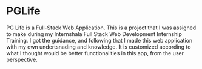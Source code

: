 # PGLife
PG Life is a Full-Stack Web Application. This is a project that I was assigned to make during my Internshala Full Stack Web Development Internship Training. I got the guidance, and following that I made this web application with my own undertsnading and knowledge. It is customized according to what I thought would be better functionalities in this app, from the user perspective.

